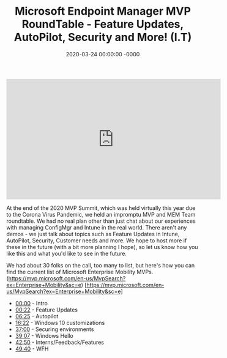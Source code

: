 ﻿---
layout: post
title: "Microsoft Endpoint Manager MVP RoundTable - Feature Updates, AutoPilot, Security and More! (I.T)"
date: 2020-03-24 00:00:00 -0000
categories:
---

<iframe loading="lazy" width="560" height="315" src="https://www.youtube.com/embed/ACp4DVJuuSg" title="YouTube video player" frameborder="0" allow="accelerometer; autoplay; clipboard-write; encrypted-media; gyroscope; picture-in-picture" allowfullscreen></iframe>

At the end of the 2020 MVP Summit, which was held virtually this year due to the Corona Virus Pandemic, we held an impromptu MVP and MEM Team roundtable. We had no real plan other than just chat about our experiences with managing ConfigMgr and Intune in the real world. There aren't any demos - we just talk about topics such as Feature Updates in Intune, AutoPilot, Security, Customer needs and more. We hope to host more if these in the future (with a bit more planning I hope), so let us know how you like this and what you'd like to see in the future.

We had about 30 folks on the call, too many to list, but here's how you can find the current list of Microsoft Enterprise Mobility MVPs.
(https://mvp.microsoft.com/en-us/MvpSearch?ex=Enterprise+Mobility&sc=e) [https://mvp.microsoft.com/en-us/MvpSearch?ex=Enterprise+Mobility&sc=e]

* [00:00](https://www.youtube.com/watch?v=ACp4DVJuuSg&t=0s) - Intro
* [00:22](https://www.youtube.com/watch?v=ACp4DVJuuSg&t=22s) - Feature Updates
* [06:25](https://www.youtube.com/watch?v=ACp4DVJuuSg&t=385s) - Autopilot
* [16:22](https://www.youtube.com/watch?v=ACp4DVJuuSg&t=982s) - Windows 10 customizations
* [37:00](https://www.youtube.com/watch?v=ACp4DVJuuSg&t=2220s) - Securing environments
* [39:07](https://www.youtube.com/watch?v=ACp4DVJuuSg&t=2347s) - Windows Hello
* [42:50](https://www.youtube.com/watch?v=ACp4DVJuuSg&t=2570s) - Interns/Feedback/Features
* [49:40](https://www.youtube.com/watch?v=ACp4DVJuuSg&t=2980s) - WFH

